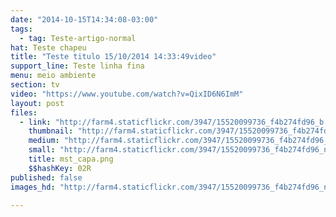 ```yaml
---
date: "2014-10-15T14:34:08-03:00"
tags:
  - tag: Teste-artigo-normal
hat: Teste chapeu
title: "Teste titulo 15/10/2014 14:33:49video"
support_line: Teste linha fina
menu: meio ambiente
section: tv
video: "https://www.youtube.com/watch?v=QixID6N6ImM"
layout: post
files:
  - link: "http://farm4.staticflickr.com/3947/15520099736_f4b274fd96_b.jpg"
    thumbnail: "http://farm4.staticflickr.com/3947/15520099736_f4b274fd96_t.jpg"
    medium: "http://farm4.staticflickr.com/3947/15520099736_f4b274fd96_z.jpg"
    small: "http://farm4.staticflickr.com/3947/15520099736_f4b274fd96_n.jpg"
    title: mst_capa.png
    $$hashKey: 02R
published: false
images_hd: "http://farm4.staticflickr.com/3947/15520099736_f4b274fd96_n.jpg"

---
```

